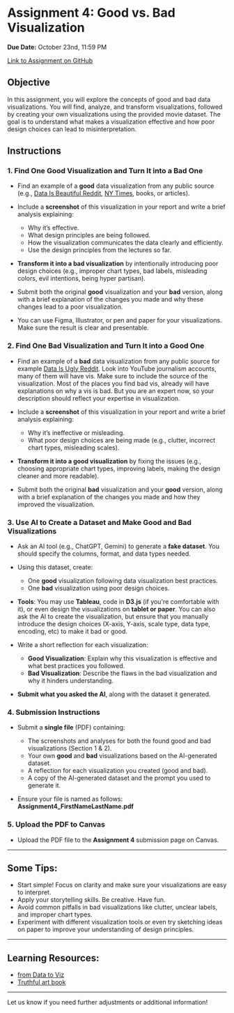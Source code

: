 # Assignment 4: Good vs. Bad Visualization

**Due Date:** October 23nd, 11:59 PM

[Link to Assignment on GitHub](https://github.com/SIAT-IAT-355/A4-Good-Bad-Vis)

## Objective

In this assignment, you will explore the concepts of good and bad data visualizations. You will find, analyze, and transform visualizations, followed by creating your own visualizations using the provided movie dataset. The goal is to understand what makes a visualization effective and how poor design choices can lead to misinterpretation.

## Instructions

### 1. Find One Good Visualization and Turn It into a Bad One

- Find an example of a **good** data visualization from any public source (e.g., [Data Is Beautiful Reddit](https://www.reddit.com/r/dataisbeautiful/), [NY Times](https://www.nytimes.com/spotlight/graphics), books, or articles).
- Include a **screenshot** of this visualization in your report and write a brief analysis explaining:
  - Why it’s effective.
  - What design principles are being followed.
  - How the visualization communicates the data clearly and efficiently.
  - Use the design principles from the lectures so far.

- **Transform it into a bad visualization** by intentionally introducing poor design choices (e.g., improper chart types, bad labels, misleading colors, evil intentions, being hyper partisan).
- Submit both the original **good** visualization and your **bad** version, along with a brief explanation of the changes you made and why these changes lead to a poor visualization.
- You can use Figma, Illustrator, or pen and paper for your visualizations. Make sure the result is clear and presentable.

### 2. Find One Bad Visualization and Turn It into a Good One

- Find an example of a **bad** data visualization from any public source for example [Data Is Ugly Reddit](https://www.reddit.com/r/dataisugly/). Look into YouTube journalism accounts, many of them will have vis. Make sure to include the source of the visualization. Most of the places you find bad vis, already will have explanations on why a vis is bad. But you are an expert now, so your description should reflect your expertise in visualization.
- Include a **screenshot** of this visualization in your report and write a brief analysis explaining:

  - Why it’s ineffective or misleading.
  - What poor design choices are being made (e.g., clutter, incorrect chart types, misleading scales).

- **Transform it into a good visualization** by fixing the issues (e.g., choosing appropriate chart types, improving labels, making the design cleaner and more readable).
- Submit both the original **bad** visualization and your **good** version, along with a brief explanation of the changes you made and how they improved the visualization.

### 3. Use AI to Create a Dataset and Make Good and Bad Visualizations

- Ask an AI tool (e.g., ChatGPT, Gemini) to generate a **fake dataset**. You should specify the columns, format, and data types needed.
- Using this dataset, create:
  - One **good** visualization following data visualization best practices.
  - One **bad** visualization using poor design choices.

- **Tools**: You may use **Tableau**, code in **D3.js** (if you're comfortable with it), or even design the visualizations on **tablet or paper**. You can also ask the AI to create the visualization, but ensure that you manually introduce the design choices (X-axis, Y-axis, scale type, data type, encoding, etc)  to make it bad or good.

- Write a short reflection for each visualization:
  - **Good Visualization**: Explain why this visualization is effective and what best practices you followed.
  - **Bad Visualization**: Describe the flaws in the bad visualization and why it hinders understanding.
- **Submit what you asked the AI**, along with the dataset it generated.

### 4. Submission Instructions

- Submit a **single file** (PDF) containing:
  - The screenshots and analyses for both the found good and bad visualizations (Section 1 & 2).
  - Your own **good** and **bad** visualizations based on the AI-generated dataset.
  - A reflection for each visualization you created (good and bad).
  - A copy of the AI-generated dataset and the prompt you used to generate it.

- Ensure your file is named as follows:  
  **Assignment4_FirstNameLastName.pdf**

### 5. Upload the PDF to Canvas

- Upload the PDF file to the **Assignment 4** submission page on Canvas.

---

## Some Tips:

- Start simple! Focus on clarity and make sure your visualizations are easy to interpret.
- Apply your storytelling skills. Be creative. Have fun.
- Avoid common pitfalls in bad visualizations like clutter, unclear labels, and improper chart types.
- Experiment with different visualization tools or even try sketching ideas on paper to improve your understanding of design principles.

---

## Learning Resources:

- [from Data to Viz](https://www.data-to-viz.com/)
- [Truthful art book](https://sfu-primo.hosted.exlibrisgroup.com/primo-explore/fulldisplay?vid=SFUL&search_scope=default_scope&tab=default_tab&query=any,contains,truthful%20art&mfacet=rtype,include,book_chapters,1&mfacet=rtype,include,books,1&mfacet=rtype,include,graphic_novels,1&docid=TN_cdi_proquest_ebookcentralchapters_7115470_4_5&context=PC&adaptor=primo_central_multiple_fe)

---

Let us know if you need further adjustments or additional information!

